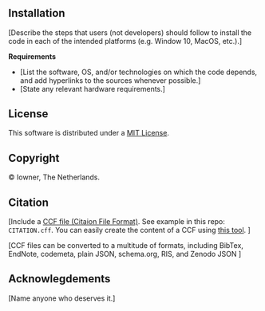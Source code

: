 
# 



## Installation

[Describe the steps that users (not developers) should follow to install the code in each of the intended platforms (e.g. Window 10, MacOS, etc.).]

**Requirements** 
- [List the software, OS, and/or technologies on which the code depends, and add hyperlinks to the sources whenever possible.]
- [State any relevant hardware requirements.]



## License
This software is distributed under a [MIT License](LICENSE). 

## Copyright

&copy; Iowner, The Netherlands. 

## Citation

[Include a [CCF file (Citaion File Format)](https://citation-file-format.github.io/). See example in this repo: `CITATION.cff`. You can easily create the content of a CCF using [this tool](https://citation-file-format.github.io/cff-initializer-javascript/). ]

[CCF files can be converted to a multitude of formats, including BibTex,  EndNote, codemeta, plain JSON, schema.org, RIS, and Zenodo JSON ]

## Acknowlegdements

[Name anyone who deserves it.]